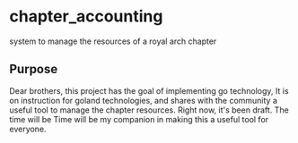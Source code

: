 # chapter_accounting
system to manage the resources of a royal arch chapter

## Purpose 
Dear brothers, this project has the goal of implementing go technology,
It is on instruction for goland technologies,
and shares with the community a useful tool to manage the chapter resources.
Right now, it's been draft.
The time will be
Time will be my companion in making this a useful tool for everyone.

